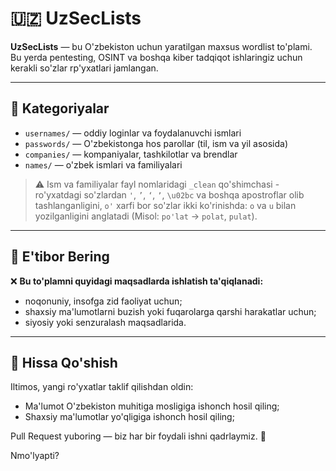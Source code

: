 # 🇺🇿 UzSecLists

**UzSecLists** — bu O'zbekiston uchun yaratilgan maxsus wordlist to'plami.
Bu yerda pentesting, OSINT va boshqa kiber tadqiqot ishlaringiz uchun kerakli so'zlar rp'yxatlari jamlangan.

---

## 📁 Kategoriyalar

- `usernames/` — oddiy loginlar va foydalanuvchi ismlari
- `passwords/` — O'zbekistonga hos parollar (til, ism va yil asosida)
- `companies/` — kompaniyalar, tashkilotlar va brendlar
- `names/` — o'zbek ismlari va familiyalari
> ⚠️ Ism va familiyalar fayl nomlaridagi `_clean` qo'shimchasi - ro'yxatdagi so'zlardan `'`, `’`, `‘`, `ʼ`, `\u02bc` va boshqa apostroflar olib tashlanganligini, `o'` xarfi bor so'zlar ikki ko'rinishda: `o` va `u` bilan yozilganligini anglatadi (Misol: `po'lat` -> `polat`, `pulat`). 

---

## 🚫 E'tibor Bering

❌ **Bu to'plamni quyidagi maqsadlarda ishlatish ta'qiqlanadi:**
- noqonuniy, insofga zid faoliyat uchun; 
- shaxsiy ma'lumotlarni buzish yoki fuqarolarga qarshi harakatlar uchun;  
- siyosiy yoki senzuralash maqsadlarida.

---

## 🤝 Hissa Qo'shish

Iltimos, yangi ro'yxatlar taklif qilishdan oldin:
- Ma'lumot O'zbekiston muhitiga mosligiga ishonch hosil qiling;
- Shaxsiy ma'lumotlar yo'qligiga ishonch hosil qiling;

Pull Request yuboring — biz har bir foydali ishni qadrlaymiz. 💪

Nmo'lyapti?
